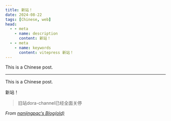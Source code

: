 ```yaml
---
title: 新站！
date: 2024-08-22
tags: [Chinese, web]
head:
  - - meta
    - name: description
      content: 新站！
  - - meta
    - name: keywords
      content: vitepress 新站！
---
```


This is a Chinese post.

---

This is a Chinese post.

新站！

> 旧站dora-channel已经全面关停

_From [nanjingpqc‘s Blog(old)](https://dora-channel.top)_
